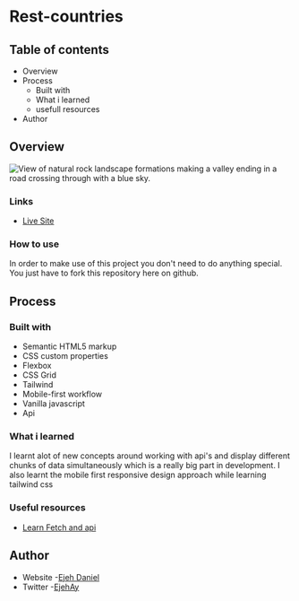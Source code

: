 # Rest-countries
## Table of contents
- Overview
- Process
  - Built with
  - What i learned
  - usefull resources
- Author

## Overview
![View of natural rock landscape formations making a valley ending in a road crossing through with a blue sky.](https://res.cloudinary.com/danishaft5295/image/upload/v1682514492/Screenshot_45_jyozxf.png)

### Links
  - [Live Site](https://www.kealanparr.com)
  
### How to use 
 In order to make use of this project you don't need to do anything special. You just have to fork this repository here on github.
  
## Process
  
### Built with
  - Semantic HTML5 markup
  - CSS custom properties
  - Flexbox
  - CSS Grid
  - Tailwind
  - Mobile-first workflow
  - Vanilla javascript
  - Api
    
 ### What i learned
  I learnt alot of new concepts around working with api's and display different chunks of data simultaneously which is a really big part in development. I also learnt the mobile first responsive design approach while learning tailwind css
  
### Useful resources

  - [Learn Fetch and api](https://www.freecodecamp.org/news/javascript-fetch-api-tutorial-with-js-fetch-post-and-header-examples/)
  
## Author

- Website -[Ejeh Daniel](https://portfolio-v1-alpha-mauve.vercel.app/)
- Twitter -[EjehAy](https://twitter.com/EjehAy_Daniel)

